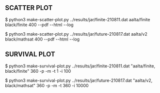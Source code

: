 SCATTER PLOT
------------
$ python3 make-scatter-plot.py ../results/jar/finite-210811.dat aalta/finite black/finite 400 --pdf --html --log

$ python3 make-scatter-plot.py ../results/jar/future-210817.dat aalta/v2 black/mathsat 400 --pdf --html --log


SURVIVAL PLOT
-------------
$ python3 make-survival-plot.py ../results/jar/finite-210811.dat "aalta/finite, black/finite" 360 -p -m -t 1 -i 100

$ python3 make-survival-plot.py ../results/jar/future-210817.dat "aalta/v2, black/mathsat" 360 -p -m -t 360 -i 10000
